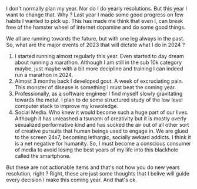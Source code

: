 I don't normally plan my year. Nor do I do yearly resolutions. 
But this year I want to change that. 
Why ? 
Last year I made some good progress on few habits I wanted to pick up. 
This has made me think that even I, can break free of the hamster wheel of internet dopamine and do some good things. 

We all are running towards the future, but with one leg always in the past. 
So, what are the major events of 2023 that will dictate what I do in 2024 ?

1. I started running almost regularly this year. Even started to day dream about running a marathon.
   Although I am still in the sub 10k category maybe, just maybe with a bit more decipline and training I can indeed run a marathon in 2024.
2. Almost 3 months back I developed gout. A week of excruciating pain. This monster of disease is something I must beat the coming year.
3. Professionally, as a software engineer I find myself slowly gravitating towards the metal.
   I plan to do some structured study of the low level computer stack to improve my knwoledge.
4. Social Media. Who knew it would become such a huge part of our lives.
   Although it has unleashed a tsunami of creativity but it is mostly overly sexualized performative kind and
   has sucked the air out of all other sort of creative pursuits that human beings used to engage in.
   We are glued to the screen 24x7, becoming lethargic, socially awkard addicts. I think it is a net negative for humanity.
   So, I must become a conscious consumer of media to avoid losing the best years of my life into this blackhole called the smartphone.

But these are not actionable items and that's not how you do new years resolution, right ?
Right, these are just some thoughts that I belive will guide every decision I make this coming year.
And that's ok. 


